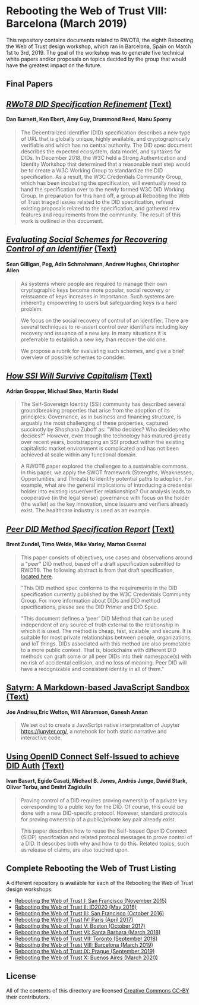 # Rebooting the Web of Trust VIII: Barcelona (March 2019)

This repository contains documents related to RWOT8, the eighth
Rebooting the Web of Trust design workshop, which ran in
Barcelona, Spain on March 1st to 3rd, 2019. The goal of the workshop
was to generate five technical white papers and/or proposals on topics
decided by the group that would have the greatest impact on the
future.

## Final Papers

## [*RWoT8 DID Specification Refinement*](https://github.com/WebOfTrustInfo/rwot8-barcelona/blob/master/final-documents/did-spec-refinement.pdf) [(Text)](https://github.com/WebOfTrustInfo/rwot8-barcelona/blob/master/final-documents/did-spec-refinement.md)
#### Dan Burnett, Ken Ebert, Amy Guy, Drummond Reed, Manu Sporny

> The Decentralized Identifier (DID) specification describes a new type of URL that is globally unique, highly available, and cryptographically verifiable and which has no central authority. The DID spec document describes the expected ecosystem, data model, and syntaxes for DIDs. In December 2018, the W3C held a Strong Authentication and Identity Workshop that determined that a reasonable next step would be to create a W3C Working Group to standardize the DID specification. As a result, the W3C Credentials Community Group, which has been incubating the specification, will eventually need to hand the specification over to the newly formed W3C DID Working Group. In preparation for this hand off, a group at Rebooting the Web of Trust triaged issues related to the DID specification, refined existing proposals related to the specification, and gathered new features and requirements from the community. The result of this work is outlined in this document.

## [*Evaluating Social Schemes for Recovering Control of an Identifier*](https://nbviewer.jupyter.org/github/WebOfTrustInfo/rwot8-barcelona/blob/master/final-documents/evaluating-social-recovery.pdf) [(Text)](https://github.com/WebOfTrustInfo/rwot8-barcelona/blob/master/final-documents/evaluating-social-recovery.md)
#### Sean Gilligan, Peg, Adin Schmahmann, Andrew Hughes, Christopher Allen

> As systems where people are required to manage their own cryptographic keys become more popular, social recovery or reissuance of keys increases in importance. Such systems are inherently empowering to users but safeguarding keys is a hard problem.

> We focus on the social recovery of control of an identifier. There are several techniques to re-assert control over identifiers including key recovery and issuance of a new key. In many situations it is preferrable to establish a new key than recover the old one.

> We propose a rubrik for evaluating such schemes, and give a brief overview of possible schemes to consider.

## [*How SSI Will Survive Capitalism*](https://github.com/WebOfTrustInfo/rwot8-barcelona/blob/master/final-documents/how-ssi-will-survive-capitalism.pdf) [(Text)](https://github.com/WebOfTrustInfo/rwot8-barcelona/blob/master/final-documents/how-ssi-will-survive-capitalism.md)
#### Adrian Gropper, Michael Shea, Martin Riedel

> The Self-Sovereign Identity (SSI) community has described several groundbreaking properties that arise from the adoption of its principles. Governance, as in business and financing structure, is arguably the most challenging of these properties, captured succinctly by Shoshana Zuboff as: "Who decides? Who decides who decides?" However, even though the technology has matured greatly over recent years, bootstrapping an SSI product within the existing capitalistic market environment is complicated and has not been achieved at scale within any functional domain.

> A RWOT6 paper explored the challenges to a sustainable commons. In this paper, we apply the SWOT framework (Strengths, Weaknesses, Opportunities, and Threats) to identify potential paths to adoption. For example, what are the general implications of introducing a credential holder into existing issuer/verifier relationships? Our analysis leads to cooperative (in the legal sense) governance with focus on the holder (the wallet) as the key innovation, since issuers and verifiers already exist. The healthcare industry is used as an example.

## [*Peer DID Method Specification Report*](https://github.com/WebOfTrustInfo/rwot8-barcelona/blob/master/final-documents/peer-DID-method-spec-report.pdf) [(Text)](https://github.com/WebOfTrustInfo/rwot8-barcelona/blob/master/final-documents/peer-DID-method-spec-report.md)
#### Brent Zundel, Timo Welde, Mike Varley, Marton Csernai

> This paper consists of objectives, use cases and observations around a "peer" DID method, based off a draft specification submitted to RWOT8. The following abstract is from that draft specification, [located here](https://dhh1128.github.io/peer-did-method-spec/index.html).

> "This DID method spec conforms to the requirements in the DID specification currently published by the W3C Credentials Community Group. For more information about DIDs and DID method specifications, please see the DID Primer and DID Spec.

> "This document defines a 'peer' DID Method that can be used independent of any source of truth external to the relationship in which it is used. The method is cheap, fast, scalable, and secure. It is suitable for most private relationships between people, organizations, and IoT things. DIDs associated with this method are also promotable to a more public context. That is, blockchains with different DID methods can graft some or all peer DIDs into their namespace(s) with no risk of accidental collision, and no loss of meaning. Peer DID will have a recognizable and consistent identity in all of them."

## [Satyrn: A Markdown-based JavaScript Sandbox](https://github.com/WebOfTrustInfo/rwot8-barcelona/blob/master/final-documents/satyrn.pdf) [(Text)](https://github.com/WebOfTrustInfo/rwot8-barcelona/blob/master/final-documents/satyrn.md)
#### Joe Andrieu,Eric Welton, Will Abramson, Ganesh Annan

> We set out to create a JavaScript native interpretation of Jupyter https://jupyter.org/, a notebook for both static narrative and interactive code.

## [Using OpenID Connect Self-Issued to achieve DID Auth](https://nbviewer.jupyter.org/github/WebOfTrustInfo/rwot8-barcelona/blob/master/final-documents/did-auth-oidc.pdf) [(Text)](https://github.com/WebOfTrustInfo/rwot8-barcelona/blob/master/final-documents/did-auth-oidc.md)
#### Ivan Basart, Egido Casati, Michael B. Jones, Andrés Junge, David Stark, Oliver Terbu, and Dmitri Zagidulin

> Proving control of a DID requires proving ownership of a private key corresponding to a public key for the DID.
Of course, this could be done with a new DID-specifc protocol. However, standard protocols for proving
ownership of a public/private key pair already exist.

> This paper describes how to reuse the Self-Issued OpenID Connect (SIOP) specifcation and related protocol
messages to prove control of a DID. It describes both why and how to do this. Related topics, such as release of
claims, are also touched upon.

## Complete Rebooting the Web of Trust Listing

A different repository is available for each of the Rebooting the Web of Trust design workshops:

* [Rebooting the Web of Trust I: San Francisco (November 2015)](https://github.com/WebOfTrustInfo/rebooting-the-web-of-trust)
* [Rebooting the Web of Trust II: ID2020 (May 2016)](https://github.com/WebOfTrustInfo/ID2020DesignWorkshop)
* [Rebooting the Web of Trust III: San Francisco (October 2016)](https://github.com/WebOfTrustInfo/rebooting-the-web-of-trust-fall2016)
* [Rebooting the Web of Trust IV: Paris (April 2017)](https://github.com/WebOfTrustInfo/rebooting-the-web-of-trust-spring2017)
* [Rebooting the Web of Trust V: Boston (October 2017)](https://github.com/WebOfTrustInfo/rebooting-the-web-of-trust-fall2017)
* [Rebooting the Web of Trust VI: Santa Barbara (March 2018)](https://github.com/WebOfTrustInfo/rebooting-the-web-of-trust-spring2018)
* [Rebooting the Web of Trust VII: Toronto (September 2018)](https://github.com/WebOfTrustInfo/rwot7-fall2018)
* [Rebooting the Web of Trust VIII: Barcelona (March 2019)](https://github.com/WebOfTrustInfo/rwot8-barcelona)
* [Rebooting the Web of Trust IX: Prague (September 2019)](https://github.com/WebOfTrustInfo/rwot9-prague)
* [Rebooting the Web of Trust X: Buenos Aires (March 2020)](https://github.com/WebOfTrustInfo/rwot10-buenosaires)

## License

All of the contents of this directory are licensed [Creative Commons CC-BY](https://github.com/WebOfTrustInfo/rebooting-the-web-of-trust/blob/master/final-documents/LICENSE-CC-BY-4.0.md) their contributors.
